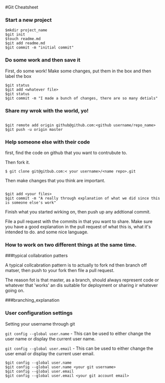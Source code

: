 #Git Cheatsheet

### Start a new project

```shell
$mkdir project_name
$git init
$touch readme.md
$git add readme.md
$git commit -m "initial commit"
```


### Do some work and then save it

First, do some work!
Make some changes, put them in the box and then label the box

```shell 
$git status
$git add <whatever file>
$git status
$git commit -m "I made a bunch of changes, there are so many detials"
```

### Share my wrok with the world, yo!

```shell

$git remote add origin github@github.com:<github username/repo_name>
$git push -u origin master
```


### Help  someone else with their code 

first, find the code on github that you want to contrubute to.

Then fork it.



```shell
$ git clone git@gitbub.com:< your username>/<name repo>.git
```

Then make changes that you think are important. 


```shell

$git add <your files>
$git commit -m "A really through explanation of what we did since this is someone else's work"
```

Finish what you started wirking on, then push up any addtional commit.

File a pull request with the commits in that you want to share. Make sure you have a good explanation in the pull request of what this is, what it's intended to do.  and some nice language.


### How to work on two different things at the same time.


###typical collabration patters

A typical collcabration pattern is to actually to fork nd then branch off matser,  then push to your fork then file a pull request. 

The reason fot is  that master, as a branch, should always represent code or whatever that 'works'
 an dis suitable for deployment or sharing ir whatever going on.

###branching_explanation

### User configuration settings
Setting your username through git

`git config --global user.name` -  This can be used to either change the user name or display the current user name.

`git config --global user.email` -  This can be used to either change the user email or display the current user email.

```shell
$git config --global user.name
$git config --global user.name <your git username>
$git config --global user.email 
$git config --global user.email <your git account email> 
```